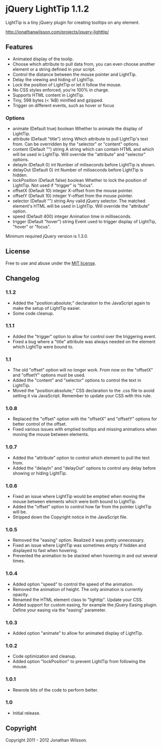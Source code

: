 # jQuery LightTip 1.1.2
LightTip is a tiny jQuery plugin for creating tooltips on any element.

http://jonathanwilsson.com/projects/jquery-lighttip/

## Features
* Animated display of the toolip.
* Choose which attribute to pull data from, you can even choose another element or a string defined in your script.
* Control the distance between the mouse pointer and LightTip.
* Delay the viewing and hiding of LightTip.
* Lock the position of LightTip or let it follow the mouse.
* No CSS styles enforced, you're 100% in charge.
* Supports HTML content in LightTip.
* Tiny, 598 bytes (< 1kB) minified and gzipped.
* Trigger on different events, such as hover or focus

### Options
* animate (Default true) boolean Whether to animate the display of LightTip.
* attribute (Default "title") string Which attribute to pull LightTip's text from. Can be overridden by the "selector" or "content" options.
* content (Default "") string A string which can contain HTML and which will be used in LightTip. Will override the "attribute" and "selector" options.
* delayIn (Default 0) int Number of miliseconds before LightTip is shown.
* delayOut (Default 0) int Number of miliseconds before LightTip is hidden.
* lockPosition (Default false) boolean Whether to lock the position of LightTip. Not used if "trigger" is "focus".
* offsetX (Default 10) integer X-offset from the mouse pointer.
* offsetY (Default 10) integer Y-offset from the mouse pointer.
* selector (Default "") string Any valid jQuery selector. The matched element's HTML will be used in LightTip. Will override the "attribute" option.
* speed (Default 400) integer Animation time in milliseconds.
* trigger (Default "hover") string Event used to trigger display of LightTip, "hover" or "focus".

Minimum required jQuery version is 1.3.0.

## License
Free to use and abuse under the [MIT license](http://www.opensource.org/licenses/mit-license.php).

## Changelog
### 1.1.2
* Added the "position:absolute;" declaration to the JavaScript again to make the setup of LightTip easier.
* Some code cleanup.

### 1.1.1
* Added the "trigger" option to allow for control over the triggering event.
* Fixed a bug where a "title" attribute was always needed on the element which LightTip were bound to.

### 1.1
* The old "offset" option will no longer work. From now on the "offsetX" and "offsetY" options must be used.
* Added the "content" and "selector" options to control the text in LightTip.
* Moved the "position:absolute;" CSS declaration to the .css file to avoid setting it via JavaScript. Remember to update your CSS with this rule.

### 1.0.8
* Replaced the "offset" option with the "offsetX" and "offsetY" options for better control of the offset.
* Fixed various issues with emptied tooltips and missing animations when moving the mouse between elements.

### 1.0.7
* Added the "attribute" option to control which element to pull the text from.
* Added the "delayIn" and "delayOut" options to control any delay before showing or hiding LightTip.

### 1.0.6
* Fixed an issue where LightTip would be emptied when moving the mouse between elements which were both bound to LightTip.
* Added the "offset" option to control how far from the pointer LightTip will be.
* Stripped down the Copyright notice in the JavaScript file.

### 1.0.5
* Removed the "easing" option. Realized it was pretty unnecessary.
* Fixed an issue where LightTip was sometimes empty if hidden and displayed to fast when hovering.
* Prevented the animation to be stacked when hovering in and out several times.

### 1.0.4
* Added option "speed" to control the speed of the animation.
* Removed the animation of height. The only animation is currently opacity.
* Renamed the HTML element class to "lighttip". Update your CSS.
* Added support for custom easing, for example the jQuery Easing plugin. Define your easing via the "easing" parameter.

### 1.0.3
* Added option "animate" to allow for animated display of LightTip.

### 1.0.2
* Code optimization and cleanup.
* Added option "lockPosition" to prevent LightTip from following the mouse.

### 1.0.1
* Rewrote bits of the code to perform better.

### 1.0
* Initial release.

## Copyright
Copyright 2011 - 2012 Jonathan Wilsson.